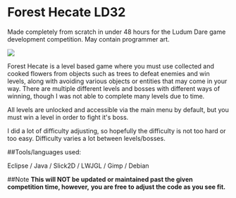# Forest Hecate LD32

Made completely from scratch in under 48 hours for the Ludum Dare game development
competition. May contain programmer art.

![](http://i.imgur.com/4q2lWuL.png)

Forest Hecate is a level based game where you must use collected and cooked
flowers from objects such as trees to defeat enemies and win levels, along with
avoiding various objects or entities that may come in your way. There are
multiple different levels and bosses with different ways of winning, though I was
not able to complete many levels due to time.

All levels are unlocked and accessible via the main menu by default,
but you must win a level in order to fight it's boss.

I did a lot of difficulty adjusting, so hopefully the difficulty
is not too hard or too easy. Difficulty varies a lot between levels/bosses.

##Tools/languages used:

Eclipse / Java / Slick2D / LWJGL / Gimp / Debian

##Note
**This will NOT be updated or maintained past the given competition time, however,**
**you are free to adjust the code as you see fit.**
